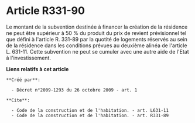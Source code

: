 # Article R331-90

Le montant de la subvention destinée à financer la création de la résidence ne peut être supérieur à 50 % du produit du prix
de revient prévisionnel tel que défini à l'article R. 331-89 par la quotité de logements réservés au sein de la résidence
dans les conditions prévues au deuxième alinéa de l'article L. 631-11. Cette subvention ne peut se cumuler avec une autre
aide de l'Etat à l'investissement.

**Liens relatifs à cet article**

	**Créé par**:

	  - Décret n°2009-1293 du 26 octobre 2009 - art. 1

	**Cite**:

	  - Code de la construction et de l'habitation. - art. L631-11
	  - Code de la construction et de l'habitation. - art. R331-89
